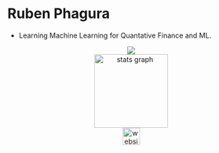 # Ruben Phagura
-  Learning Machine Learning for Quantative Finance and ML.

<div align="center">
  <img src="https://github-readme-stats.vercel.app/api/top-langs/?username=ruben2163&layout=compact"/>
</div>

<div align="center">
  <img src="https://github-readme-stats.vercel.app/api?username=ruben2163&hide_title=false&hide_rank=false&show_icons=true&include_all_commits=true&count_private=true&disable_animations=false&theme=dracula&locale=en&hide_border=false" height="150" alt="stats graph"  />
</div>

<div align="center">
  <a href="https://rubenphagura.com" target="_blank">
    <img src="https://img.shields.io/static/v1?message=Website&label=&color=E4405F&logoColor=white&labelColor=&style=for-the-badge" height="35" alt="website link"  />
  </a>
</div>
